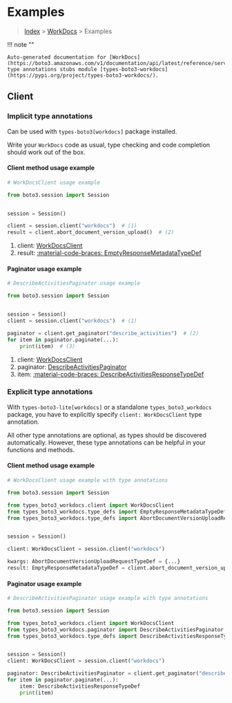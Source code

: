 # Examples

> [Index](../README.md) > [WorkDocs](./README.md) > Examples

!!! note ""

    Auto-generated documentation for [WorkDocs](https://boto3.amazonaws.com/v1/documentation/api/latest/reference/services/workdocs.html#workdocs)
    type annotations stubs module [types-boto3-workdocs](https://pypi.org/project/types-boto3-workdocs/).

## Client

### Implicit type annotations

Can be used with `types-boto3[workdocs]` package installed.

Write your `WorkDocs` code as usual,
type checking and code completion should work out of the box.


#### Client method usage example

```python
# WorkDocsClient usage example

from boto3.session import Session


session = Session()

client = session.client("workdocs")  # (1)
result = client.abort_document_version_upload()  # (2)
```

1. client: [WorkDocsClient](./client.md)
2. result: [:material-code-braces: EmptyResponseMetadataTypeDef](./type_defs.md#emptyresponsemetadatatypedef)



#### Paginator usage example

```python
# DescribeActivitiesPaginator usage example

from boto3.session import Session


session = Session()
client = session.client("workdocs")  # (1)

paginator = client.get_paginator("describe_activities")  # (2)
for item in paginator.paginate(...):
    print(item)  # (3)
```

1. client: [WorkDocsClient](./client.md)
2. paginator: [DescribeActivitiesPaginator](./paginators.md#describeactivitiespaginator)
3. item: [:material-code-braces: DescribeActivitiesResponseTypeDef](./type_defs.md#describeactivitiesresponsetypedef)




### Explicit type annotations

With `types-boto3-lite[workdocs]`
or a standalone `types_boto3_workdocs` package, you have to explicitly specify `client: WorkDocsClient` type annotation.

All other type annotations are optional, as types should be discovered automatically.
However, these type annotations can be helpful in your functions and methods.


#### Client method usage example

```python
# WorkDocsClient usage example with type annotations

from boto3.session import Session

from types_boto3_workdocs.client import WorkDocsClient
from types_boto3_workdocs.type_defs import EmptyResponseMetadataTypeDef
from types_boto3_workdocs.type_defs import AbortDocumentVersionUploadRequestTypeDef


session = Session()

client: WorkDocsClient = session.client("workdocs")

kwargs: AbortDocumentVersionUploadRequestTypeDef = {...}
result: EmptyResponseMetadataTypeDef = client.abort_document_version_upload(**kwargs)
```



#### Paginator usage example

```python
# DescribeActivitiesPaginator usage example with type annotations

from boto3.session import Session

from types_boto3_workdocs.client import WorkDocsClient
from types_boto3_workdocs.paginator import DescribeActivitiesPaginator
from types_boto3_workdocs.type_defs import DescribeActivitiesResponseTypeDef


session = Session()
client: WorkDocsClient = session.client("workdocs")

paginator: DescribeActivitiesPaginator = client.get_paginator("describe_activities")
for item in paginator.paginate(...):
    item: DescribeActivitiesResponseTypeDef
    print(item)
```




